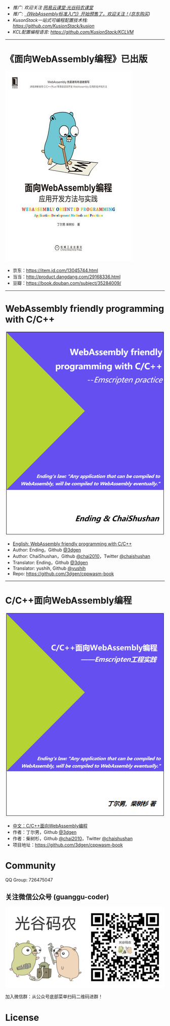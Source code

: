 - *推广: 欢迎关注 [网易云课堂·光谷码农课堂](https://study.163.com/provider/480000001914454/index.htm)*
- *推广: [《WebAssembly标准入门》开始预售了，欢迎关注！](https://github.com/chai2010/awesome-wasm-zh/blob/master/webassembly-primer.md)([京东购买](https://item.jd.com/12499372.html))*
- *KusonStack一站式可编程配置技术栈: https://github.com/KusionStack/kusion*
- *KCL配置编程语言: https://github.com/KusionStack/KCLVM*

----

# 《面向WebAssembly编程》已出版

![](cover.jpg)

- 京东：https://item.jd.com/13045744.html
- 当当：http://product.dangdang.com/29168336.html
- 豆瓣：https://book.douban.com/subject/35284009/

----

# WebAssembly friendly programming with C/C++

![](en/cover.png)

- [English: WebAssembly friendly programming with C/C++](en/README.md)
- Author: Ending，Github [@3dgen](https://github.com/3dgen)
- Author: ChaiShushan，Github [@chai2010](https://github.com/chai2010)，Twitter [@chaishushan](https://twitter.com/chaishushan)
- Translator: Ending，Github [@3dgen](https://github.com/3dgen)
- Translator: yushih, Github [@yushih](https://github.com/yushih)
- Repo: https://github.com/3dgen/cppwasm-book

----

# C/C++面向WebAssembly编程

![](zh/cover.png)

- [中文：C/C++面向WebAssembly编程](zh/README.md)
- 作者：丁尔男，Github [@3dgen](https://github.com/3dgen)
- 作者：柴树杉，Github [@chai2010](https://github.com/chai2010)，Twitter [@chaishushan](https://twitter.com/chaishushan)
- 项目地址：https://github.com/3dgen/cppwasm-book

# Community
QQ Group: 726475047

## 关注微信公众号 (guanggu-coder)

![](https://raw.githubusercontent.com/chai2010/advanced-go-programming-book/master/weixin-guanggu-coder-logo.png)

加入微信群：从公众号底部菜单扫码二维码进群！

# License
